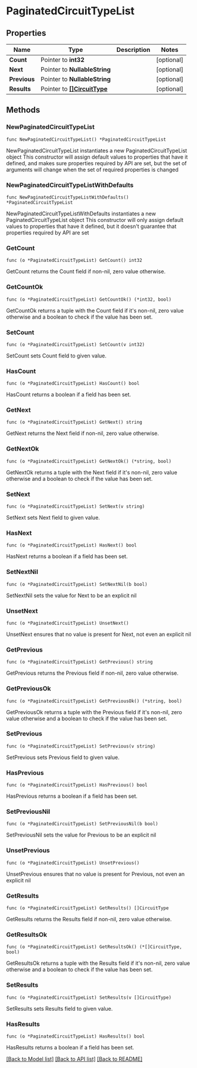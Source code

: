 # PaginatedCircuitTypeList

## Properties

Name | Type | Description | Notes
------------ | ------------- | ------------- | -------------
**Count** | Pointer to **int32** |  | [optional] 
**Next** | Pointer to **NullableString** |  | [optional] 
**Previous** | Pointer to **NullableString** |  | [optional] 
**Results** | Pointer to [**[]CircuitType**](CircuitType.md) |  | [optional] 

## Methods

### NewPaginatedCircuitTypeList

`func NewPaginatedCircuitTypeList() *PaginatedCircuitTypeList`

NewPaginatedCircuitTypeList instantiates a new PaginatedCircuitTypeList object
This constructor will assign default values to properties that have it defined,
and makes sure properties required by API are set, but the set of arguments
will change when the set of required properties is changed

### NewPaginatedCircuitTypeListWithDefaults

`func NewPaginatedCircuitTypeListWithDefaults() *PaginatedCircuitTypeList`

NewPaginatedCircuitTypeListWithDefaults instantiates a new PaginatedCircuitTypeList object
This constructor will only assign default values to properties that have it defined,
but it doesn't guarantee that properties required by API are set

### GetCount

`func (o *PaginatedCircuitTypeList) GetCount() int32`

GetCount returns the Count field if non-nil, zero value otherwise.

### GetCountOk

`func (o *PaginatedCircuitTypeList) GetCountOk() (*int32, bool)`

GetCountOk returns a tuple with the Count field if it's non-nil, zero value otherwise
and a boolean to check if the value has been set.

### SetCount

`func (o *PaginatedCircuitTypeList) SetCount(v int32)`

SetCount sets Count field to given value.

### HasCount

`func (o *PaginatedCircuitTypeList) HasCount() bool`

HasCount returns a boolean if a field has been set.

### GetNext

`func (o *PaginatedCircuitTypeList) GetNext() string`

GetNext returns the Next field if non-nil, zero value otherwise.

### GetNextOk

`func (o *PaginatedCircuitTypeList) GetNextOk() (*string, bool)`

GetNextOk returns a tuple with the Next field if it's non-nil, zero value otherwise
and a boolean to check if the value has been set.

### SetNext

`func (o *PaginatedCircuitTypeList) SetNext(v string)`

SetNext sets Next field to given value.

### HasNext

`func (o *PaginatedCircuitTypeList) HasNext() bool`

HasNext returns a boolean if a field has been set.

### SetNextNil

`func (o *PaginatedCircuitTypeList) SetNextNil(b bool)`

 SetNextNil sets the value for Next to be an explicit nil

### UnsetNext
`func (o *PaginatedCircuitTypeList) UnsetNext()`

UnsetNext ensures that no value is present for Next, not even an explicit nil
### GetPrevious

`func (o *PaginatedCircuitTypeList) GetPrevious() string`

GetPrevious returns the Previous field if non-nil, zero value otherwise.

### GetPreviousOk

`func (o *PaginatedCircuitTypeList) GetPreviousOk() (*string, bool)`

GetPreviousOk returns a tuple with the Previous field if it's non-nil, zero value otherwise
and a boolean to check if the value has been set.

### SetPrevious

`func (o *PaginatedCircuitTypeList) SetPrevious(v string)`

SetPrevious sets Previous field to given value.

### HasPrevious

`func (o *PaginatedCircuitTypeList) HasPrevious() bool`

HasPrevious returns a boolean if a field has been set.

### SetPreviousNil

`func (o *PaginatedCircuitTypeList) SetPreviousNil(b bool)`

 SetPreviousNil sets the value for Previous to be an explicit nil

### UnsetPrevious
`func (o *PaginatedCircuitTypeList) UnsetPrevious()`

UnsetPrevious ensures that no value is present for Previous, not even an explicit nil
### GetResults

`func (o *PaginatedCircuitTypeList) GetResults() []CircuitType`

GetResults returns the Results field if non-nil, zero value otherwise.

### GetResultsOk

`func (o *PaginatedCircuitTypeList) GetResultsOk() (*[]CircuitType, bool)`

GetResultsOk returns a tuple with the Results field if it's non-nil, zero value otherwise
and a boolean to check if the value has been set.

### SetResults

`func (o *PaginatedCircuitTypeList) SetResults(v []CircuitType)`

SetResults sets Results field to given value.

### HasResults

`func (o *PaginatedCircuitTypeList) HasResults() bool`

HasResults returns a boolean if a field has been set.


[[Back to Model list]](../README.md#documentation-for-models) [[Back to API list]](../README.md#documentation-for-api-endpoints) [[Back to README]](../README.md)


